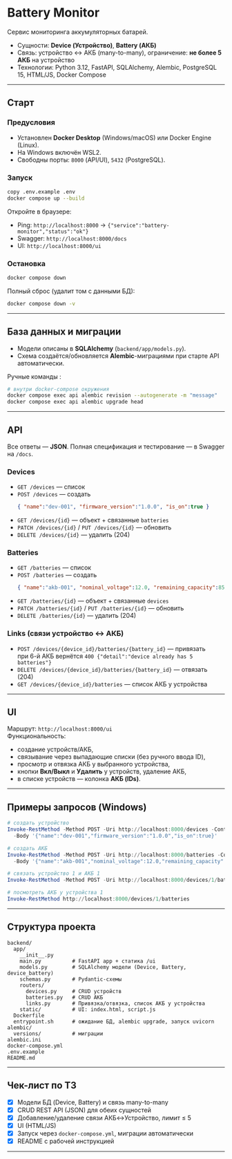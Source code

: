 # Battery Monitor 

Сервис мониторинга аккумуляторных батарей.

- Сущности: **Device (Устройство)**, **Battery (АКБ)**
- Связь: устройство ↔ АКБ (many-to-many), ограничение: **не более 5 АКБ** на устройство
- Технологии: Python 3.12, FastAPI, SQLAlchemy, Alembic, PostgreSQL 15, HTML/JS, Docker Compose

---

##  Старт

### Предусловия
- Установлен **Docker Desktop** (Windows/macOS) или Docker Engine (Linux).
- На Windows включён WSL2.
- Свободны порты: `8000` (API/UI), `5432` (PostgreSQL).

### Запуск
```bash
copy .env.example .env
docker compose up --build
```
Откройте в браузере:
- Ping: `http://localhost:8000` → `{"service":"battery-monitor","status":"ok"}`
- Swagger: `http://localhost:8000/docs`
- UI: `http://localhost:8000/ui`

### Остановка
```bash
docker compose down
```
Полный сброс (удалит том с данными БД):
```bash
docker compose down -v
```

---

##  База данных и миграции

- Модели описаны в **SQLAlchemy** (`backend/app/models.py`).
- Схема создаётся/обновляется **Alembic**-миграциями при старте API автоматически.

Ручные команды :
```bash
# внутри docker-compose окружения
docker compose exec api alembic revision --autogenerate -m "message"
docker compose exec api alembic upgrade head
```

---

## API

Все ответы — **JSON**. Полная спецификация и тестирование — в Swagger на `/docs`.

### Devices
- `GET /devices` — список
- `POST /devices` — создать
  ```json
  { "name":"dev-001", "firmware_version":"1.0.0", "is_on":true }
  ```
- `GET /devices/{id}` — объект + связанные `batteries`
- `PATCH /devices/{id}` / `PUT /devices/{id}` — обновить
- `DELETE /devices/{id}` — удалить (204)

### Batteries
- `GET /batteries` — список
- `POST /batteries` — создать
  ```json
  { "name":"akb-001", "nominal_voltage":12.0, "remaining_capacity":85.5, "service_life_months":36 }
  ```
- `GET /batteries/{id}` — объект + связанные `devices`
- `PATCH /batteries/{id}` / `PUT /batteries/{id}` — обновить
- `DELETE /batteries/{id}` — удалить (204)

### Links (связи устройство ↔ АКБ)
- `POST /devices/{device_id}/batteries/{battery_id}` — привязать  
   при 6-й АКБ вернётся `400 {"detail":"device already has 5 batteries"}`
- `DELETE /devices/{device_id}/batteries/{battery_id}` — отвязать (204)
- `GET /devices/{device_id}/batteries` — список АКБ у устройства

---

## UI

Маршрут: `http://localhost:8000/ui`  
Функциональность:
- создание устройств/АКБ,
- связывание через выпадающие списки (без ручного ввода ID),
- просмотр и отвязка АКБ у выбранного устройства,
- кнопки **Вкл/Выкл** и **Удалить** у устройств, удаление АКБ,
- в списке устройств — колонка **АКБ (IDs)**.

---

## Примеры запросов (Windows)

```powershell
# создать устройство
Invoke-RestMethod -Method POST -Uri http://localhost:8000/devices -ContentType "application/json" `
  -Body '{"name":"dev-001","firmware_version":"1.0.0","is_on":true}'

# создать АКБ
Invoke-RestMethod -Method POST -Uri http://localhost:8000/batteries -ContentType "application/json" `
  -Body '{"name":"akb-001","nominal_voltage":12.0,"remaining_capacity":85.5,"service_life_months":36}'

# связать устройство 1 и АКБ 1
Invoke-RestMethod -Method POST -Uri http://localhost:8000/devices/1/batteries/1

# посмотреть АКБ у устройства 1
Invoke-RestMethod http://localhost:8000/devices/1/batteries
```

---

## Структура проекта

```
backend/
  app/
    __init__.py
    main.py          # FastAPI app + статика /ui
    models.py        # SQLAlchemy модели (Device, Battery, device_battery)
    schemas.py       # Pydantic-схемы
    routers/
      devices.py     # CRUD устройств
      batteries.py   # CRUD АКБ
      links.py       # Привязка/отвязка, список АКБ у устройства
    static/          # UI: index.html, script.js
  Dockerfile
  entrypoint.sh      # ожидание БД, alembic upgrade, запуск uvicorn
alembic/
  versions/          # миграции
alembic.ini
docker-compose.yml
.env.example
README.md
```

---


## Чек-лист по ТЗ
- [x] Модели БД (Device, Battery) и связь many-to-many
- [x] CRUD REST API (JSON) для обеих сущностей
- [x] Добавление/удаление связи АКБ↔Устройство, лимит ≤ 5
- [x] UI (HTML/JS)
- [x] Запуск через `docker-compose.yml`, миграции автоматически
- [x] README с рабочей инструкцией

---

